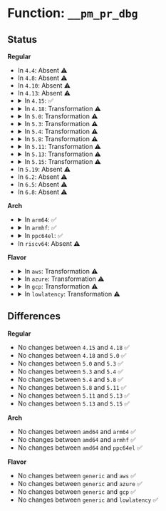 # Function: <code>__pm_pr_dbg</code>

## Status
<b>Regular</b>
<ul>
<li>
In <code>4.4</code>: Absent ⚠️
</li>
<li>
In <code>4.8</code>: Absent ⚠️
</li>
<li>
In <code>4.10</code>: Absent ⚠️
</li>
<li>
In <code>4.13</code>: Absent ⚠️
</li>
<li>
<details>
<summary>In <code>4.15</code>: ✅</summary>

```c
void __pm_pr_dbg(bool defer, const char *fmt, void (anon));
```

**Collision:** Unique Global

**Inline:** No

**Transformation:** False

**Instances:**

```
In kernel/power/main.c (ffffffff810dfd60)
Location: kernel/power/main.c:398
Inline: False
Direct callers:
  - kernel/power/suspend.c:suspend_devices_and_enter
  - kernel/power/suspend.c:suspend_devices_and_enter
  - kernel/power/hibernate.c:disk_store
  - kernel/power/hibernate.c:software_resume
  - kernel/power/hibernate.c:software_resume
  - kernel/power/hibernate.c:software_resume
  - kernel/power/hibernate.c:software_resume
  - kernel/power/hibernate.c:software_resume
  - kernel/power/hibernate.c:hibernate
  - kernel/power/hibernate.c:hibernate
  - kernel/power/hibernate.c:hibernate
  - kernel/power/hibernate.c:hibernate
  - kernel/power/hibernate.c:load_image_and_restore
  - kernel/time/timekeeping_debug.c:tk_debug_account_sleep_time
  - drivers/base/power/main.c:dpm_show_time
```
**Symbols:**

```
ffffffff810dfd60-ffffffff810dfdf4: __pm_pr_dbg (STB_GLOBAL)
```
</details>
</li>
<li>
<details>
<summary>In <code>4.18</code>: Transformation ⚠️</summary>

```c
void __pm_pr_dbg(bool defer, const char *fmt, void (anon));
```

**Collision:** Unique Global

**Inline:** No

**Transformation:** True

**Instances:**

```
In kernel/power/main.c (0)
Location: kernel/power/main.c:427
Inline: False
Direct callers:
  - kernel/power/suspend.c:suspend_devices_and_enter
  - kernel/power/suspend.c:suspend_devices_and_enter
  - kernel/power/hibernate.c:resume_store
  - kernel/power/hibernate.c:disk_store
  - kernel/power/hibernate.c:software_resume
  - kernel/power/hibernate.c:software_resume
  - kernel/power/hibernate.c:software_resume
  - kernel/power/hibernate.c:software_resume
  - kernel/power/hibernate.c:software_resume
  - kernel/power/hibernate.c:hibernate
  - kernel/power/hibernate.c:hibernate
  - kernel/power/hibernate.c:hibernate
  - kernel/power/hibernate.c:hibernate
  - kernel/power/hibernate.c:load_image_and_restore
  - kernel/time/timekeeping_debug.c:tk_debug_account_sleep_time
  - drivers/base/power/main.c:dpm_show_time
```
**Symbols:**

```
ffffffff810e8466-ffffffff810e84b2: __pm_pr_dbg.cold.1 (STB_LOCAL)
ffffffff810e8400-ffffffff810e8455: __pm_pr_dbg (STB_GLOBAL)
```
</details>
</li>
<li>
<details>
<summary>In <code>5.0</code>: Transformation ⚠️</summary>

```c
void __pm_pr_dbg(bool defer, const char *fmt, void (anon));
```

**Collision:** Unique Global

**Inline:** No

**Transformation:** True

**Instances:**

```
In kernel/power/main.c (0)
Location: kernel/power/main.c:416
Inline: False
Direct callers:
  - kernel/power/suspend.c:suspend_devices_and_enter
  - kernel/power/suspend.c:suspend_devices_and_enter
  - kernel/power/hibernate.c:resume_store
  - kernel/power/hibernate.c:disk_store
  - kernel/power/hibernate.c:software_resume
  - kernel/power/hibernate.c:software_resume
  - kernel/power/hibernate.c:software_resume
  - kernel/power/hibernate.c:software_resume
  - kernel/power/hibernate.c:software_resume
  - kernel/power/hibernate.c:hibernate
  - kernel/power/hibernate.c:hibernate
  - kernel/power/hibernate.c:hibernate
  - kernel/power/hibernate.c:hibernate
  - kernel/power/hibernate.c:load_image_and_restore
  - kernel/time/timekeeping_debug.c:tk_debug_account_sleep_time
  - drivers/base/power/main.c:dpm_show_time
```
**Symbols:**

```
ffffffff810f3a76-ffffffff810f3ac2: __pm_pr_dbg.cold.1 (STB_LOCAL)
ffffffff810f3a10-ffffffff810f3a65: __pm_pr_dbg (STB_GLOBAL)
```
</details>
</li>
<li>
<details>
<summary>In <code>5.3</code>: Transformation ⚠️</summary>

```c
void __pm_pr_dbg(bool defer, const char *fmt, void (anon));
```

**Collision:** Unique Global

**Inline:** No

**Transformation:** True

**Instances:**

```
In kernel/power/main.c (0)
Location: kernel/power/main.c:428
Inline: False
Direct callers:
  - kernel/power/suspend.c:suspend_enter
  - kernel/power/suspend.c:suspend_enter
  - kernel/power/hibernate.c:resume_store
  - kernel/power/hibernate.c:disk_store
  - kernel/power/hibernate.c:software_resume
  - kernel/power/hibernate.c:software_resume
  - kernel/power/hibernate.c:software_resume
  - kernel/power/hibernate.c:software_resume
  - kernel/power/hibernate.c:software_resume
  - kernel/power/hibernate.c:hibernate
  - kernel/power/hibernate.c:hibernate
  - kernel/power/hibernate.c:hibernate
  - kernel/power/hibernate.c:hibernate
  - kernel/power/hibernate.c:load_image_and_restore
  - kernel/time/timekeeping_debug.c:tk_debug_account_sleep_time
  - drivers/base/power/main.c:dpm_show_time
  - drivers/base/power/wakeup.c:pm_wakeup_pending
  - drivers/base/power/wakeup.c:pm_print_active_wakeup_sources
  - drivers/base/power/wakeup.c:pm_print_active_wakeup_sources
```
**Symbols:**

```
ffffffff810fbf66-ffffffff810fbfb2: __pm_pr_dbg.cold (STB_LOCAL)
ffffffff810fbf00-ffffffff810fbf55: __pm_pr_dbg (STB_GLOBAL)
```
</details>
</li>
<li>
<details>
<summary>In <code>5.4</code>: Transformation ⚠️</summary>

```c
void __pm_pr_dbg(bool defer, const char *fmt, void (anon));
```

**Collision:** Unique Global

**Inline:** No

**Transformation:** True

**Instances:**

```
In kernel/power/main.c (0)
Location: kernel/power/main.c:514
Inline: False
Direct callers:
  - kernel/power/suspend.c:suspend_enter
  - kernel/power/suspend.c:suspend_enter
  - kernel/power/hibernate.c:resume_store
  - kernel/power/hibernate.c:disk_store
  - kernel/power/hibernate.c:software_resume
  - kernel/power/hibernate.c:software_resume
  - kernel/power/hibernate.c:software_resume
  - kernel/power/hibernate.c:software_resume
  - kernel/power/hibernate.c:software_resume
  - kernel/power/hibernate.c:hibernate
  - kernel/power/hibernate.c:hibernate
  - kernel/power/hibernate.c:hibernate
  - kernel/power/hibernate.c:hibernate
  - kernel/power/hibernate.c:load_image_and_restore
  - kernel/time/timekeeping_debug.c:tk_debug_account_sleep_time
  - drivers/acpi/ec.c:acpi_ec_dispatch_gpe
  - drivers/base/power/main.c:dpm_show_time
  - drivers/base/power/wakeup.c:pm_wakeup_pending
  - drivers/base/power/wakeup.c:pm_print_active_wakeup_sources
  - drivers/base/power/wakeup.c:pm_print_active_wakeup_sources
```
**Symbols:**

```
ffffffff81108386-ffffffff811083d2: __pm_pr_dbg.cold (STB_LOCAL)
ffffffff81108320-ffffffff81108375: __pm_pr_dbg (STB_GLOBAL)
```
</details>
</li>
<li>
<details>
<summary>In <code>5.8</code>: Transformation ⚠️</summary>

```c
void __pm_pr_dbg(bool defer, const char *fmt, void (anon));
```

**Collision:** Unique Global

**Inline:** No

**Transformation:** True

**Instances:**

```
In kernel/power/main.c (0)
Location: kernel/power/main.c:553
Inline: False
Direct callers:
  - kernel/power/suspend.c:enter_state
  - kernel/power/suspend.c:enter_state
  - kernel/power/suspend.c:enter_state
  - kernel/power/suspend.c:suspend_enter
  - kernel/power/suspend.c:suspend_enter
  - kernel/power/hibernate.c:resume_store
  - kernel/power/hibernate.c:disk_store
  - kernel/power/hibernate.c:software_resume
  - kernel/power/hibernate.c:software_resume
  - kernel/power/hibernate.c:software_resume
  - kernel/power/hibernate.c:software_resume
  - kernel/power/hibernate.c:software_resume
  - kernel/power/hibernate.c:hibernate
  - kernel/power/hibernate.c:hibernate
  - kernel/power/hibernate.c:hibernate
  - kernel/power/hibernate.c:hibernate
  - kernel/power/hibernate.c:load_image_and_restore
  - kernel/time/timekeeping_debug.c:tk_debug_account_sleep_time
  - drivers/acpi/ec.c:acpi_ec_dispatch_gpe
  - drivers/base/power/main.c:dpm_show_time
  - drivers/base/power/wakeup.c:pm_wakeup_pending
  - drivers/base/power/wakeup.c:pm_print_active_wakeup_sources
  - drivers/base/power/wakeup.c:pm_print_active_wakeup_sources
```
**Symbols:**

```
ffffffff81112f76-ffffffff81112fc2: __pm_pr_dbg.cold (STB_LOCAL)
ffffffff81112f10-ffffffff81112f65: __pm_pr_dbg (STB_GLOBAL)
```
</details>
</li>
<li>
<details>
<summary>In <code>5.11</code>: Transformation ⚠️</summary>

```c
void __pm_pr_dbg(bool defer, const char *fmt, void (anon));
```

**Collision:** Unique Global

**Inline:** No

**Transformation:** True

**Instances:**

```
In kernel/power/main.c (0)
Location: kernel/power/main.c:553
Inline: False
Direct callers:
  - kernel/power/suspend.c:enter_state
  - kernel/power/suspend.c:enter_state
  - kernel/power/suspend.c:enter_state
  - kernel/power/suspend.c:suspend_enter
  - kernel/power/suspend.c:suspend_enter
  - kernel/power/hibernate.c:resume_store
  - kernel/power/hibernate.c:disk_store
  - kernel/power/hibernate.c:hibernate
  - kernel/power/hibernate.c:hibernate
  - kernel/power/hibernate.c:hibernate
  - kernel/power/hibernate.c:hibernate
  - kernel/power/hibernate.c:load_image_and_restore
  - kernel/time/timekeeping_debug.c:tk_debug_account_sleep_time
  - drivers/acpi/ec.c:acpi_ec_dispatch_gpe
  - drivers/base/syscore.c:syscore_resume
  - drivers/base/syscore.c:syscore_suspend
  - drivers/base/syscore.c:syscore_suspend
  - drivers/base/power/main.c:dpm_show_time
  - drivers/base/power/wakeup.c:pm_wakeup_pending
  - drivers/base/power/wakeup.c:pm_print_active_wakeup_sources
  - drivers/base/power/wakeup.c:pm_print_active_wakeup_sources
```
**Symbols:**

```
ffffffff81bde8fa-ffffffff81bde946: __pm_pr_dbg.cold (STB_LOCAL)
ffffffff8110ffc0-ffffffff81110015: __pm_pr_dbg (STB_GLOBAL)
```
</details>
</li>
<li>
<details>
<summary>In <code>5.13</code>: Transformation ⚠️</summary>

```c
void __pm_pr_dbg(bool defer, const char *fmt, void (anon));
```

**Collision:** Unique Global

**Inline:** No

**Transformation:** True

**Instances:**

```
In kernel/power/main.c (0)
Location: kernel/power/main.c:553
Inline: False
Direct callers:
  - kernel/power/suspend.c:enter_state
  - kernel/power/suspend.c:enter_state
  - kernel/power/suspend.c:enter_state
  - kernel/power/suspend.c:s2idle_loop
  - kernel/power/suspend.c:s2idle_loop
  - kernel/power/hibernate.c:resume_store
  - kernel/power/hibernate.c:disk_store
  - kernel/power/hibernate.c:hibernate
  - kernel/power/hibernate.c:hibernate
  - kernel/power/hibernate.c:hibernate
  - kernel/power/hibernate.c:hibernate
  - kernel/power/hibernate.c:load_image_and_restore
  - kernel/time/timekeeping_debug.c:tk_debug_account_sleep_time
  - drivers/acpi/ec.c:acpi_ec_dispatch_gpe
  - drivers/base/syscore.c:syscore_resume
  - drivers/base/syscore.c:syscore_suspend
  - drivers/base/syscore.c:syscore_suspend
  - drivers/base/power/main.c:dpm_show_time
  - drivers/base/power/wakeup.c:pm_wakeup_pending
  - drivers/base/power/wakeup.c:pm_print_active_wakeup_sources
  - drivers/base/power/wakeup.c:pm_print_active_wakeup_sources
```
**Symbols:**

```
ffffffff81bd0a73-ffffffff81bd0abf: __pm_pr_dbg.cold (STB_LOCAL)
ffffffff81110a00-ffffffff81110a55: __pm_pr_dbg (STB_GLOBAL)
```
</details>
</li>
<li>
<details>
<summary>In <code>5.15</code>: Transformation ⚠️</summary>

```c
void __pm_pr_dbg(bool defer, const char *fmt, void (anon));
```

**Collision:** Unique Global

**Inline:** No

**Transformation:** True

**Instances:**

```
In kernel/power/main.c (0)
Location: kernel/power/main.c:556
Inline: False
Direct callers:
  - kernel/power/suspend.c:enter_state
  - kernel/power/suspend.c:enter_state
  - kernel/power/suspend.c:enter_state
  - kernel/power/suspend.c:s2idle_loop
  - kernel/power/suspend.c:s2idle_loop
  - kernel/power/hibernate.c:resume_store
  - kernel/power/hibernate.c:disk_store
  - kernel/power/hibernate.c:hibernate
  - kernel/power/hibernate.c:hibernate
  - kernel/power/hibernate.c:hibernate
  - kernel/power/hibernate.c:hibernate
  - kernel/power/hibernate.c:load_image_and_restore
  - kernel/time/timekeeping_debug.c:tk_debug_account_sleep_time
  - drivers/acpi/ec.c:acpi_ec_dispatch_gpe
  - drivers/acpi/ec.c:acpi_ec_dispatch_gpe
  - drivers/base/syscore.c:syscore_resume
  - drivers/base/syscore.c:syscore_suspend
  - drivers/base/syscore.c:syscore_suspend
  - drivers/base/power/main.c:dpm_show_time
  - drivers/base/power/wakeup.c:pm_wakeup_pending
  - drivers/base/power/wakeup.c:pm_print_active_wakeup_sources
  - drivers/base/power/wakeup.c:pm_print_active_wakeup_sources
```
**Symbols:**

```
ffffffff81ca9744-ffffffff81ca97a4: __pm_pr_dbg.cold (STB_LOCAL)
ffffffff811304b0-ffffffff81130527: __pm_pr_dbg (STB_GLOBAL)
```
</details>
</li>
<li>
In <code>5.19</code>: Absent ⚠️
</li>
<li>
In <code>6.2</code>: Absent ⚠️
</li>
<li>
In <code>6.5</code>: Absent ⚠️
</li>
<li>
In <code>6.8</code>: Absent ⚠️
</li>
</ul>
<b>Arch</b>
<ul>
<li>
<details>
<summary>In <code>arm64</code>: ✅</summary>

```c
void __pm_pr_dbg(bool defer, const char *fmt, void (anon));
```

**Collision:** Unique Global

**Inline:** No

**Transformation:** False

**Instances:**

```
In kernel/power/main.c (ffff80001016f5a8)
Location: kernel/power/main.c:514
Inline: False
Direct callers:
  - kernel/power/suspend.c:s2idle_loop
  - kernel/power/suspend.c:s2idle_loop
  - kernel/time/timekeeping_debug.c:tk_debug_account_sleep_time
  - drivers/base/power/main.c:dpm_show_time
  - drivers/base/power/wakeup.c:pm_wakeup_pending
  - drivers/base/power/wakeup.c:pm_print_active_wakeup_sources
  - drivers/base/power/wakeup.c:pm_print_active_wakeup_sources
```
**Symbols:**

```
ffff80001016f5a8-ffff80001016f658: __pm_pr_dbg (STB_GLOBAL)
```
</details>
</li>
<li>
<details>
<summary>In <code>armhf</code>: ✅</summary>

```c
void __pm_pr_dbg(bool defer, const char *fmt, void (anon));
```

**Collision:** Unique Global

**Inline:** No

**Transformation:** False

**Instances:**

```
In kernel/power/main.c (c03ba204)
Location: kernel/power/main.c:514
Inline: False
Direct callers:
  - kernel/power/suspend.c:suspend_devices_and_enter
  - kernel/power/suspend.c:suspend_devices_and_enter
  - kernel/power/hibernate.c:resume_store
  - kernel/power/hibernate.c:disk_store
  - kernel/power/hibernate.c:software_resume
  - kernel/power/hibernate.c:software_resume
  - kernel/power/hibernate.c:software_resume
  - kernel/power/hibernate.c:software_resume
  - kernel/power/hibernate.c:software_resume
  - kernel/power/hibernate.c:hibernate
  - kernel/power/hibernate.c:hibernate
  - kernel/power/hibernate.c:hibernate
  - kernel/power/hibernate.c:hibernate
  - kernel/power/hibernate.c:load_image_and_restore
  - kernel/time/timekeeping_debug.c:tk_debug_account_sleep_time
  - drivers/base/power/main.c:dpm_show_time
  - drivers/base/power/wakeup.c:pm_wakeup_pending
  - drivers/base/power/wakeup.c:pm_print_active_wakeup_sources
  - drivers/base/power/wakeup.c:pm_print_active_wakeup_sources
```
**Symbols:**

```
c03ba204-c03ba2a8: __pm_pr_dbg (STB_GLOBAL)
```
</details>
</li>
<li>
<details>
<summary>In <code>ppc64el</code>: ✅</summary>

```c
void __pm_pr_dbg(bool defer, const char *fmt, void (anon));
```

**Collision:** Unique Global

**Inline:** No

**Transformation:** False

**Instances:**

```
In kernel/power/main.c (c0000000001c74b0)
Location: kernel/power/main.c:514
Inline: False
Direct callers:
  - kernel/power/suspend.c:suspend_devices_and_enter
  - kernel/power/suspend.c:suspend_devices_and_enter
  - kernel/time/timekeeping_debug.c:tk_debug_account_sleep_time
  - drivers/base/power/main.c:dpm_show_time
  - drivers/base/power/wakeup.c:pm_wakeup_pending
  - drivers/base/power/wakeup.c:pm_print_active_wakeup_sources
  - drivers/base/power/wakeup.c:pm_print_active_wakeup_sources
```
**Symbols:**

```
c0000000001c74b0-c0000000001c757c: __pm_pr_dbg (STB_GLOBAL)
```
</details>
</li>
<li>
In <code>riscv64</code>: Absent ⚠️
</li>
</ul>
<b>Flavor</b>
<ul>
<li>
<details>
<summary>In <code>aws</code>: Transformation ⚠️</summary>

```c
void __pm_pr_dbg(bool defer, const char *fmt, void (anon));
```

**Collision:** Unique Global

**Inline:** No

**Transformation:** True

**Instances:**

```
In kernel/power/main.c (0)
Location: kernel/power/main.c:514
Inline: False
Direct callers:
  - kernel/power/hibernate.c:resume_store
  - kernel/power/hibernate.c:disk_store
  - kernel/power/hibernate.c:software_resume
  - kernel/power/hibernate.c:software_resume
  - kernel/power/hibernate.c:software_resume
  - kernel/power/hibernate.c:software_resume
  - kernel/power/hibernate.c:software_resume
  - kernel/power/hibernate.c:hibernate
  - kernel/power/hibernate.c:hibernate
  - kernel/power/hibernate.c:hibernate
  - kernel/power/hibernate.c:hibernate
  - kernel/power/hibernate.c:load_image_and_restore
  - kernel/time/timekeeping_debug.c:tk_debug_account_sleep_time
  - drivers/acpi/ec.c:acpi_ec_dispatch_gpe
  - drivers/base/power/main.c:dpm_show_time
  - drivers/base/power/wakeup.c:pm_wakeup_pending
  - drivers/base/power/wakeup.c:pm_print_active_wakeup_sources
  - drivers/base/power/wakeup.c:pm_print_active_wakeup_sources
```
**Symbols:**

```
ffffffff811014c6-ffffffff81101512: __pm_pr_dbg.cold (STB_LOCAL)
ffffffff81101460-ffffffff811014b5: __pm_pr_dbg (STB_GLOBAL)
```
</details>
</li>
<li>
<details>
<summary>In <code>azure</code>: Transformation ⚠️</summary>

```c
void __pm_pr_dbg(bool defer, const char *fmt, void (anon));
```

**Collision:** Unique Global

**Inline:** No

**Transformation:** True

**Instances:**

```
In kernel/power/main.c (0)
Location: kernel/power/main.c:514
Inline: False
Direct callers:
  - kernel/power/suspend.c:suspend_devices_and_enter
  - kernel/power/suspend.c:suspend_devices_and_enter
  - kernel/power/hibernate.c:resume_store
  - kernel/power/hibernate.c:disk_store
  - kernel/power/hibernate.c:software_resume
  - kernel/power/hibernate.c:software_resume
  - kernel/power/hibernate.c:software_resume
  - kernel/power/hibernate.c:software_resume
  - kernel/power/hibernate.c:software_resume
  - kernel/power/hibernate.c:hibernate
  - kernel/power/hibernate.c:hibernate
  - kernel/power/hibernate.c:hibernate
  - kernel/power/hibernate.c:hibernate
  - kernel/power/hibernate.c:load_image_and_restore
  - kernel/time/timekeeping_debug.c:tk_debug_account_sleep_time
  - drivers/acpi/ec.c:acpi_ec_dispatch_gpe
  - drivers/base/power/main.c:dpm_show_time
  - drivers/base/power/wakeup.c:pm_wakeup_pending
  - drivers/base/power/wakeup.c:pm_print_active_wakeup_sources
  - drivers/base/power/wakeup.c:pm_print_active_wakeup_sources
```
**Symbols:**

```
ffffffff810f1886-ffffffff810f18d2: __pm_pr_dbg.cold (STB_LOCAL)
ffffffff810f1820-ffffffff810f1875: __pm_pr_dbg (STB_GLOBAL)
```
</details>
</li>
<li>
<details>
<summary>In <code>gcp</code>: Transformation ⚠️</summary>

```c
void __pm_pr_dbg(bool defer, const char *fmt, void (anon));
```

**Collision:** Unique Global

**Inline:** No

**Transformation:** True

**Instances:**

```
In kernel/power/main.c (0)
Location: kernel/power/main.c:514
Inline: False
Direct callers:
  - kernel/power/suspend.c:suspend_enter
  - kernel/power/suspend.c:suspend_enter
  - kernel/power/hibernate.c:resume_store
  - kernel/power/hibernate.c:disk_store
  - kernel/power/hibernate.c:software_resume
  - kernel/power/hibernate.c:software_resume
  - kernel/power/hibernate.c:software_resume
  - kernel/power/hibernate.c:software_resume
  - kernel/power/hibernate.c:software_resume
  - kernel/power/hibernate.c:hibernate
  - kernel/power/hibernate.c:hibernate
  - kernel/power/hibernate.c:hibernate
  - kernel/power/hibernate.c:hibernate
  - kernel/power/hibernate.c:load_image_and_restore
  - kernel/time/timekeeping_debug.c:tk_debug_account_sleep_time
  - drivers/acpi/ec.c:acpi_ec_dispatch_gpe
  - drivers/base/power/main.c:dpm_show_time
  - drivers/base/power/wakeup.c:pm_wakeup_pending
  - drivers/base/power/wakeup.c:pm_print_active_wakeup_sources
  - drivers/base/power/wakeup.c:pm_print_active_wakeup_sources
```
**Symbols:**

```
ffffffff810fe856-ffffffff810fe8a2: __pm_pr_dbg.cold (STB_LOCAL)
ffffffff810fe7f0-ffffffff810fe845: __pm_pr_dbg (STB_GLOBAL)
```
</details>
</li>
<li>
<details>
<summary>In <code>lowlatency</code>: Transformation ⚠️</summary>

```c
void __pm_pr_dbg(bool defer, const char *fmt, void (anon));
```

**Collision:** Unique Global

**Inline:** No

**Transformation:** True

**Instances:**

```
In kernel/power/main.c (0)
Location: kernel/power/main.c:514
Inline: False
Direct callers:
  - kernel/power/suspend.c:suspend_enter
  - kernel/power/suspend.c:suspend_enter
  - kernel/power/hibernate.c:resume_store
  - kernel/power/hibernate.c:disk_store
  - kernel/power/hibernate.c:software_resume
  - kernel/power/hibernate.c:software_resume
  - kernel/power/hibernate.c:software_resume
  - kernel/power/hibernate.c:software_resume
  - kernel/power/hibernate.c:software_resume
  - kernel/power/hibernate.c:hibernate
  - kernel/power/hibernate.c:hibernate
  - kernel/power/hibernate.c:hibernate
  - kernel/power/hibernate.c:hibernate
  - kernel/power/hibernate.c:load_image_and_restore
  - kernel/time/timekeeping_debug.c:tk_debug_account_sleep_time
  - drivers/acpi/ec.c:acpi_ec_dispatch_gpe
  - drivers/base/power/main.c:dpm_show_time
  - drivers/base/power/wakeup.c:pm_wakeup_pending
  - drivers/base/power/wakeup.c:pm_print_active_wakeup_sources
  - drivers/base/power/wakeup.c:pm_print_active_wakeup_sources
```
**Symbols:**

```
ffffffff81109b16-ffffffff81109b62: __pm_pr_dbg.cold (STB_LOCAL)
ffffffff81109ab0-ffffffff81109b05: __pm_pr_dbg (STB_GLOBAL)
```
</details>
</li>
</ul>

## Differences
<b>Regular</b>
<ul>
<li>
No changes between <code>4.15</code> and <code>4.18</code> ✅
</li>
<li>
No changes between <code>4.18</code> and <code>5.0</code> ✅
</li>
<li>
No changes between <code>5.0</code> and <code>5.3</code> ✅
</li>
<li>
No changes between <code>5.3</code> and <code>5.4</code> ✅
</li>
<li>
No changes between <code>5.4</code> and <code>5.8</code> ✅
</li>
<li>
No changes between <code>5.8</code> and <code>5.11</code> ✅
</li>
<li>
No changes between <code>5.11</code> and <code>5.13</code> ✅
</li>
<li>
No changes between <code>5.13</code> and <code>5.15</code> ✅
</li>
</ul>
<b>Arch</b>
<ul>
<li>
No changes between <code>amd64</code> and <code>arm64</code> ✅
</li>
<li>
No changes between <code>amd64</code> and <code>armhf</code> ✅
</li>
<li>
No changes between <code>amd64</code> and <code>ppc64el</code> ✅
</li>
</ul>
<b>Flavor</b>
<ul>
<li>
No changes between <code>generic</code> and <code>aws</code> ✅
</li>
<li>
No changes between <code>generic</code> and <code>azure</code> ✅
</li>
<li>
No changes between <code>generic</code> and <code>gcp</code> ✅
</li>
<li>
No changes between <code>generic</code> and <code>lowlatency</code> ✅
</li>
</ul>
